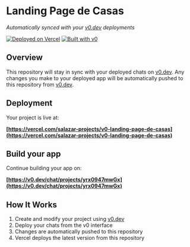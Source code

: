 # Landing Page de Casas

*Automatically synced with your [v0.dev](https://v0.dev) deployments*

[![Deployed on Vercel](https://img.shields.io/badge/Deployed%20on-Vercel-black?style=for-the-badge&logo=vercel)](https://vercel.com/salazar-projects/v0-landing-page-de-casas)
[![Built with v0](https://img.shields.io/badge/Built%20with-v0.dev-black?style=for-the-badge)](https://v0.dev/chat/projects/yrx0947mwGx)

## Overview

This repository will stay in sync with your deployed chats on [v0.dev](https://v0.dev).
Any changes you make to your deployed app will be automatically pushed to this repository from [v0.dev](https://v0.dev).

## Deployment

Your project is live at:

**[https://vercel.com/salazar-projects/v0-landing-page-de-casas](https://vercel.com/salazar-projects/v0-landing-page-de-casas)**

## Build your app

Continue building your app on:

**[https://v0.dev/chat/projects/yrx0947mwGx](https://v0.dev/chat/projects/yrx0947mwGx)**

## How It Works

1. Create and modify your project using [v0.dev](https://v0.dev)
2. Deploy your chats from the v0 interface
3. Changes are automatically pushed to this repository
4. Vercel deploys the latest version from this repository

